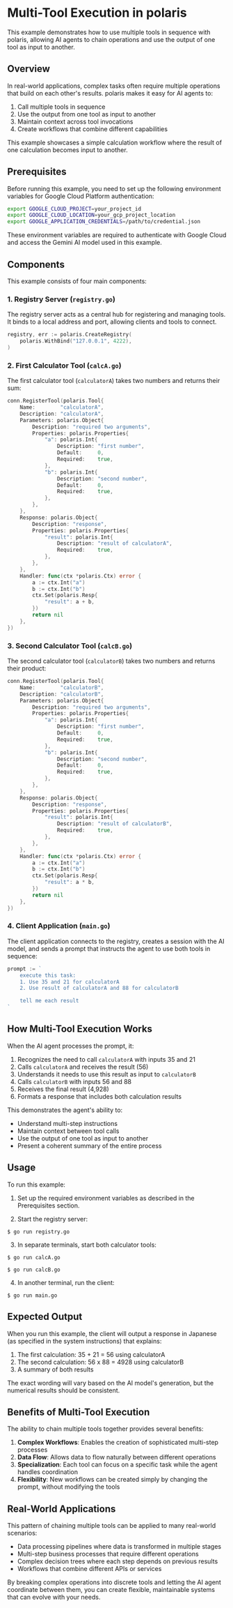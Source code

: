 # Multi-Tool Execution in polaris

This example demonstrates how to use multiple tools in sequence with polaris, allowing AI agents to chain operations and use the output of one tool as input to another.

## Overview

In real-world applications, complex tasks often require multiple operations that build on each other's results. polaris makes it easy for AI agents to:

1. Call multiple tools in sequence
2. Use the output from one tool as input to another
3. Maintain context across tool invocations
4. Create workflows that combine different capabilities

This example showcases a simple calculation workflow where the result of one calculation becomes input to another.

## Prerequisites

Before running this example, you need to set up the following environment variables for Google Cloud Platform authentication:

```bash
export GOOGLE_CLOUD_PROJECT=your_project_id
export GOOGLE_CLOUD_LOCATION=your_gcp_project_location
export GOOGLE_APPLICATION_CREDENTIALS=/path/to/credential.json
```

These environment variables are required to authenticate with Google Cloud and access the Gemini AI model used in this example.

## Components

This example consists of four main components:

### 1. Registry Server (`registry.go`)

The registry server acts as a central hub for registering and managing tools. It binds to a local address and port, allowing clients and tools to connect.

```go
registry, err := polaris.CreateRegistry(
    polaris.WithBind("127.0.0.1", 4222),
)
```

### 2. First Calculator Tool (`calcA.go`)

The first calculator tool (`calculatorA`) takes two numbers and returns their sum:

```go
conn.RegisterTool(polaris.Tool{
    Name:        "calculatorA",
    Description: "calculatorA",
    Parameters: polaris.Object{
        Description: "required two arguments",
        Properties: polaris.Properties{
            "a": polaris.Int{
                Description: "first number",
                Default:     0,
                Required:    true,
            },
            "b": polaris.Int{
                Description: "second number",
                Default:     0,
                Required:    true,
            },
        },
    },
    Response: polaris.Object{
        Description: "response",
        Properties: polaris.Properties{
            "result": polaris.Int{
                Description: "result of calculatorA",
                Required:    true,
            },
        },
    },
    Handler: func(ctx *polaris.Ctx) error {
        a := ctx.Int("a")
        b := ctx.Int("b")
        ctx.Set(polaris.Resp{
            "result": a + b,
        })
        return nil
    },
})
```

### 3. Second Calculator Tool (`calcB.go`)

The second calculator tool (`calculatorB`) takes two numbers and returns their product:

```go
conn.RegisterTool(polaris.Tool{
    Name:        "calculatorB",
    Description: "calculatorB",
    Parameters: polaris.Object{
        Description: "required two arguments",
        Properties: polaris.Properties{
            "a": polaris.Int{
                Description: "first number",
                Default:     0,
                Required:    true,
            },
            "b": polaris.Int{
                Description: "second number",
                Default:     0,
                Required:    true,
            },
        },
    },
    Response: polaris.Object{
        Description: "response",
        Properties: polaris.Properties{
            "result": polaris.Int{
                Description: "result of calculatorB",
                Required:    true,
            },
        },
    },
    Handler: func(ctx *polaris.Ctx) error {
        a := ctx.Int("a")
        b := ctx.Int("b")
        ctx.Set(polaris.Resp{
            "result": a * b,
        })
        return nil
    },
})
```

### 4. Client Application (`main.go`)

The client application connects to the registry, creates a session with the AI model, and sends a prompt that instructs the agent to use both tools in sequence:

```go
prompt := `
    execute this task:
    1. Use 35 and 21 for calculatorA 
    2. Use result of calculatorA and 88 for calculatorB 

    tell me each result
`
```

## How Multi-Tool Execution Works

When the AI agent processes the prompt, it:

1. Recognizes the need to call `calculatorA` with inputs 35 and 21
2. Calls `calculatorA` and receives the result (56)
3. Understands it needs to use this result as input to `calculatorB`
4. Calls `calculatorB` with inputs 56 and 88
5. Receives the final result (4,928)
6. Formats a response that includes both calculation results

This demonstrates the agent's ability to:
- Understand multi-step instructions
- Maintain context between tool calls
- Use the output of one tool as input to another
- Present a coherent summary of the entire process

## Usage

To run this example:

1. Set up the required environment variables as described in the Prerequisites section.

2. Start the registry server:
```shell
$ go run registry.go
```

3. In separate terminals, start both calculator tools:

```shell
$ go run calcA.go
```

```shell
$ go run calcB.go
```

4. In another terminal, run the client:

```shell
$ go run main.go
```

## Expected Output

When you run this example, the client will output a response in Japanese (as specified in the system instructions) that explains:

1. The first calculation: 35 + 21 = 56 using calculatorA
2. The second calculation: 56 x 88 = 4928 using calculatorB
3. A summary of both results

The exact wording will vary based on the AI model's generation, but the numerical results should be consistent.

## Benefits of Multi-Tool Execution

The ability to chain multiple tools together provides several benefits:

1. **Complex Workflows**: Enables the creation of sophisticated multi-step processes
2. **Data Flow**: Allows data to flow naturally between different operations
3. **Specialization**: Each tool can focus on a specific task while the agent handles coordination
4. **Flexibility**: New workflows can be created simply by changing the prompt, without modifying the tools

## Real-World Applications

This pattern of chaining multiple tools can be applied to many real-world scenarios:

- Data processing pipelines where data is transformed in multiple stages
- Multi-step business processes that require different operations
- Complex decision trees where each step depends on previous results
- Workflows that combine different APIs or services

By breaking complex operations into discrete tools and letting the AI agent coordinate between them, you can create flexible, maintainable systems that can evolve with your needs.
